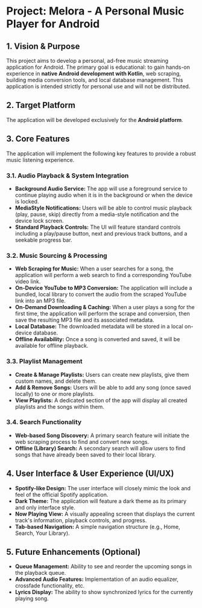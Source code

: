 # Project: Melora - A Personal Music Player for Android

## 1. Vision & Purpose

This project aims to develop a personal, ad-free music streaming application for Android. The primary goal is educational: to gain hands-on experience in **native Android development with Kotlin**, web scraping, building media conversion tools, and local database management. This application is intended strictly for personal use and will not be distributed.

## 2. Target Platform

The application will be developed exclusively for the **Android platform**.

## 3. Core Features

The application will implement the following key features to provide a robust music listening experience.

### 3.1. Audio Playback & System Integration

-   **Background Audio Service:** The app will use a foreground service to continue playing audio when it is in the background or when the device is locked.
-   **MediaStyle Notifications:** Users will be able to control music playback (play, pause, skip) directly from a media-style notification and the device lock screen.
-   **Standard Playback Controls:** The UI will feature standard controls including a play/pause button, next and previous track buttons, and a seekable progress bar.

### 3.2. Music Sourcing & Processing

-   **Web Scraping for Music:** When a user searches for a song, the application will perform a web search to find a corresponding YouTube video link.
-   **On-Device YouTube to MP3 Conversion:** The application will include a bundled, local library to convert the audio from the scraped YouTube link into an MP3 file.
-   **On-Demand Downloading & Caching:** When a user plays a song for the first time, the application will perform the scrape and conversion, then save the resulting MP3 file and its associated metadata.
-   **Local Database:** The downloaded metadata will be stored in a local on-device database.
-   **Offline Availability:** Once a song is converted and saved, it will be available for offline playback.

### 3.3. Playlist Management

-   **Create & Manage Playlists:** Users can create new playlists, give them custom names, and delete them.
-   **Add & Remove Songs:** Users will be able to add any song (once saved locally) to one or more playlists.
-   **View Playlists:** A dedicated section of the app will display all created playlists and the songs within them.

### 3.4. Search Functionality

-   **Web-based Song Discovery:** A primary search feature will initiate the web scraping process to find and convert new songs.
-   **Offline (Library) Search:** A secondary search will allow users to find songs that have already been saved to their local library.

## 4. User Interface & User Experience (UI/UX)

-   **Spotify-like Design:** The user interface will closely mimic the look and feel of the official Spotify application.
-   **Dark Theme:** The application will feature a dark theme as its primary and only interface style.
-   **Now Playing View:** A visually appealing screen that displays the current track's information, playback controls, and progress.
-   **Tab-based Navigation:** A simple navigation structure (e.g., Home, Search, Your Library).

## 5. Future Enhancements (Optional)

-   **Queue Management:** Ability to see and reorder the upcoming songs in the playback queue.
-   **Advanced Audio Features:** Implementation of an audio equalizer, crossfade functionality, etc.
-   **Lyrics Display:** The ability to show synchronized lyrics for the currently playing song.